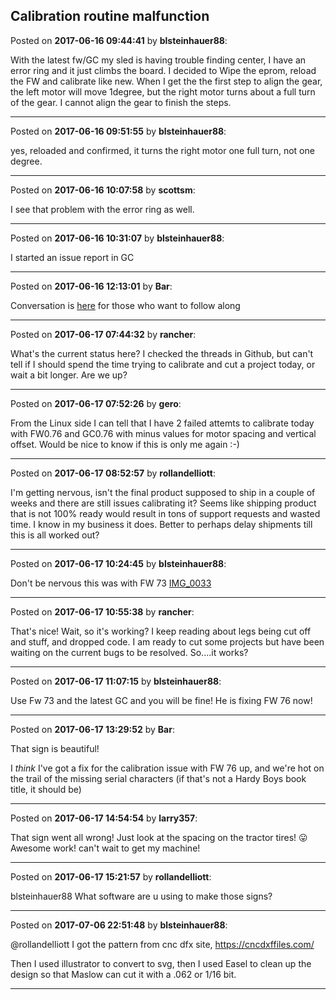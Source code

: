 ## Calibration routine malfunction
Posted on **2017-06-16 09:44:41** by **blsteinhauer88**:

With the latest fw/GC my sled is having trouble finding center, I have an error ring and it just climbs the board.  I decided to Wipe the eprom, reload the FW and calibrate like new.  When I get the the first step to align the gear, the left motor will move 1degree, but the right motor turns about a full turn of the gear.   I cannot align the gear to finish the steps.

---

Posted on **2017-06-16 09:51:55** by **blsteinhauer88**:

yes, reloaded and confirmed, it turns the right motor one full turn, not one degree.

---

Posted on **2017-06-16 10:07:58** by **scottsm**:

I see that problem with the error ring as well.

---

Posted on **2017-06-16 10:31:07** by **blsteinhauer88**:

I started an issue report in GC

---

Posted on **2017-06-16 12:13:01** by **Bar**:

Conversation is [here](https://github.com/MaslowCNC/GroundControl/issues/324) for those who want to follow along

---

Posted on **2017-06-17 07:44:32** by **rancher**:

What's the current status here?  I checked the threads in Github, but can't tell if I should spend the time trying to calibrate and cut a project today, or wait a bit longer.  Are we up?

---

Posted on **2017-06-17 07:52:26** by **gero**:

From the Linux side I can tell that I have 2 failed attemts to calibrate today with FW0.76 and GC0.76 with minus values for motor spacing and vertical offset. Would be nice to know if this is only me again :-)

---

Posted on **2017-06-17 08:52:57** by **rollandelliott**:

I'm getting nervous, isn't the final product supposed to ship in a couple of weeks and there are still issues calibrating it? Seems like shipping product that is not 100% ready would result in tons of support requests and wasted time. I know in my business it does. Better to perhaps delay shipments till this is all worked out?

---

Posted on **2017-06-17 10:24:45** by **blsteinhauer88**:

Don't be nervous this was with FW 73 [IMG_0033](/images/Z4/d3/Z4d3_img_0033.jpg.jpg)

---

Posted on **2017-06-17 10:55:38** by **rancher**:

That's nice!  Wait, so it's working?  I keep reading about legs being cut off and stuff, and dropped code.  I am ready to cut some projects but have been waiting on the current bugs to be resolved.  So....it works?

---

Posted on **2017-06-17 11:07:15** by **blsteinhauer88**:

Use Fw 73 and the latest GC and you will be fine!  He is fixing FW 76 now!

---

Posted on **2017-06-17 13:29:52** by **Bar**:

That sign is beautiful!



I *think* I've got a fix for the calibration issue with FW 76 up, and we're hot on the trail of the missing serial characters (if that's not a Hardy Boys book title, it should be)

---

Posted on **2017-06-17 14:54:54** by **larry357**:

That sign went all wrong! Just look at the spacing on the tractor tires! 😛 Awesome work! can't wait to get my machine!

---

Posted on **2017-06-17 15:21:57** by **rollandelliott**:

blsteinhauer88 What software are u using to make those signs?

---

Posted on **2017-07-06 22:51:48** by **blsteinhauer88**:

@rollandelliott I got the pattern from cnc dfx site, https://cncdxffiles.com/

Then I used illustrator to convert to svg, then I used Easel to clean up the design so that Maslow can cut it with a .062 or 1/16 bit.

---

